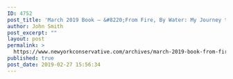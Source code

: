 ```yaml
---
ID: 4752
post_title: 'March 2019 Book – &#8220;From Fire, By Water: My Journey to the Catholic Faith&#8221; &#8211; by Sohrab Ahmari  #NYCBKCLUB'
author: John Smith
post_excerpt: ""
layout: post
permalink: >
  https://www.newyorkconservative.com/archives/march-2019-book-from-fire-by-water-my-journey-to-the-catholic-faith-by-sohrab-ahmari-nycbkclub/
published: true
post_date: 2019-02-27 15:56:34
---
```

<!-- wp:image {"id":4753} -->
<figure class="wp-block-image"><img src="https://www.newyorkconservative.com/wp-content/uploads/2019/02/March-2019-GOLD.jpg" alt="" class="wp-image-4753"/></figure>
<!-- /wp:image -->
